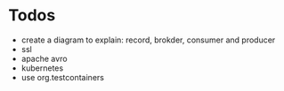 # Todos
- create a diagram to explain: record, brokder, consumer and producer
- ssl
- apache avro
- kubernetes
- use org.testcontainers
